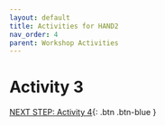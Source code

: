 ```yaml
---
layout: default
title: Activities for HAND2
nav_order: 4
parent: Workshop Activities
---
```


# Activity 3

[NEXT STEP: Activity 4](activity-4.html){: .btn .btn-blue }
